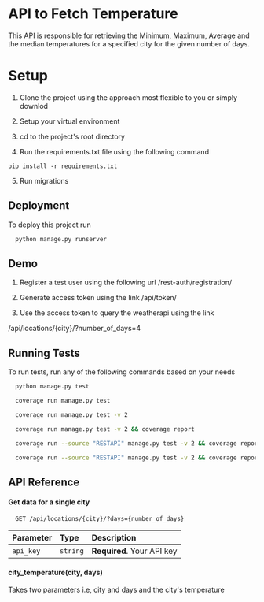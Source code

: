 
# API to Fetch Temperature

This API is responsible for retrieving the Minimum, Maximum, Average and the median temperatures for a specified city for the given number of days.

# Setup
1. Clone the project using the approach most flexible to you or simply downlod

2. Setup your virtual environment

3. cd to the project's root directory

4. Run the requirements.txt file using the following command

```
pip install -r requirements.txt
```
5. Run migrations





## Deployment

To deploy this project run

```bash
  python manage.py runserver
```


## Demo

1. Register a test user using the following url
/rest-auth/registration/

2. Generate access token using the link
/api/token/

3. Use the access token to query the weatherapi 
using the link

/api/locations/{city}/?number_of_days=4

## Running Tests

To run tests, run any of the following commands
based on your needs

```bash
  python manage.py test

  coverage run manage.py test

  coverage run manage.py test -v 2

  coverage run manage.py test -v 2 && coverage report

  coverage run --source "RESTAPI" manage.py test -v 2 && coverage report

  coverage run --source "RESTAPI" manage.py test -v 2 && coverage report && coverage html

```


## API Reference

#### Get data for a single city

```http
  GET /api/locations/{city}/?days={number_of_days}
```

| Parameter | Type     | Description                |
| :-------- | :------- | :------------------------- |
| `api_key` | `string` | **Required**. Your API key |


#### city_temperature(city, days)

Takes two parameters i.e, city and days and the city's temperature

